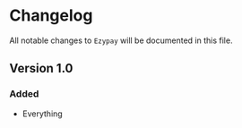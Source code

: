 # Changelog

All notable changes to `Ezypay` will be documented in this file.

## Version 1.0

### Added
- Everything
